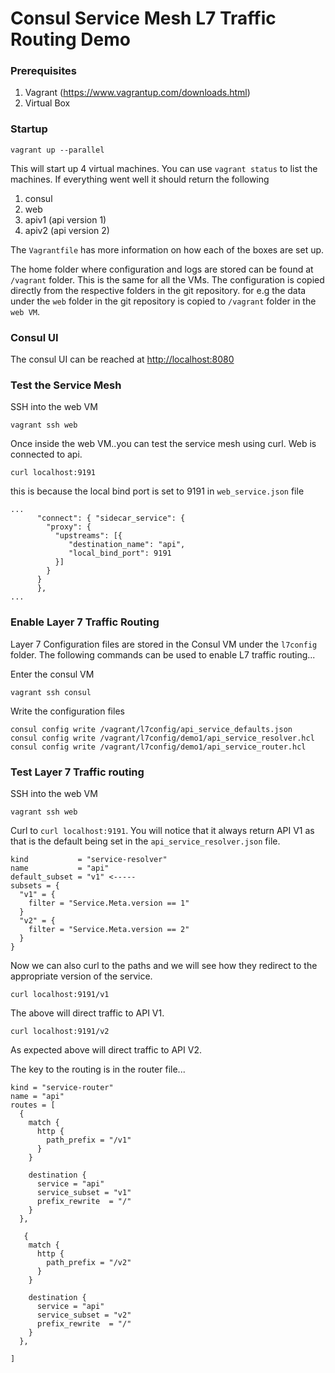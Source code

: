 # Consul Service Mesh L7 Traffic Routing Demo

### Prerequisites
1. Vagrant (https://www.vagrantup.com/downloads.html)
2. Virtual Box 

### Startup
```
vagrant up --parallel
```

This will start up 4 virtual machines. You can use `vagrant status` to list the machines. If everything went well it should return the following

1. consul
2. web
3. apiv1 (api version 1)
4. apiv2 (api version 2)

The `Vagrantfile` has more information on how each of the boxes are set up. 

The home folder where configuration and logs are stored can be found at `/vagrant` folder. This is the same for all the VMs. The configuration is copied directly from the respective folders in the git repository. for e.g the data under the `web` folder in the git repository is copied to `/vagrant` folder in the `web VM`.

### Consul UI
The consul UI can be reached at [http://localhost:8080](http://localhost:8080)


### Test the Service Mesh
SSH into the web VM
```
vagrant ssh web
```
Once inside the  web VM..you can test the service mesh using curl. Web is connected to api. 

```
curl localhost:9191
```

this is because the local bind port is set to 9191 in `web_service.json` file

```
...
      "connect": { "sidecar_service": {
        "proxy": {
          "upstreams": [{
             "destination_name": "api",
             "local_bind_port": 9191
          }]
        }
      }
      },
...
```
  
### Enable Layer 7 Traffic Routing
Layer 7 Configuration files are stored in the Consul VM under the  `l7config` folder. The following commands can be used to enable L7 traffic routing...

Enter the consul VM
```
vagrant ssh consul
```

Write the configuration files
```
consul config write /vagrant/l7config/api_service_defaults.json
consul config write /vagrant/l7config/demo1/api_service_resolver.hcl
consul config write /vagrant/l7config/demo1/api_service_router.hcl
```

### Test Layer 7 Traffic routing
SSH into the web VM
```
vagrant ssh web
```

Curl to `curl localhost:9191`. You will notice that it always return API V1 as that is the default being set in the `api_service_resolver.json` file.

```
kind           = "service-resolver"
name           = "api"
default_subset = "v1" <-----
subsets = {
  "v1" = {
    filter = "Service.Meta.version == 1"
  }
  "v2" = {
    filter = "Service.Meta.version == 2"
  }
}
```

Now we can also curl to the paths and we will see how they redirect to the appropriate version of the service.
```
curl localhost:9191/v1
```
The above will direct traffic to API V1. 

```
curl localhost:9191/v2
```
As expected above will direct traffic to API V2.

The key to the routing is in the router file...
```
kind = "service-router"
name = "api"
routes = [
  {
    match {
      http {
        path_prefix = "/v1"
      }
    }

    destination {
      service = "api"
      service_subset = "v1"
      prefix_rewrite  = "/"
    }
  },

   {
    match {
      http {
        path_prefix = "/v2"
      }
    }

    destination {
      service = "api"
      service_subset = "v2"
      prefix_rewrite  = "/"
    }
  },
  
] 
```

